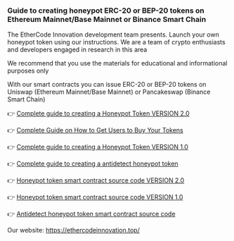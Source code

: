 ### Guide to creating honeypot ERC-20 or BEP-20 tokens on Ethereum Mainnet/Base Mainnet or Binance Smart Chain

The EtherCode Innovation development team presents. Launch your own honeypot token using our instructions. We are a team of crypto enthusiasts and developers engaged in research in this area

We recommend that you use the materials for educational and informational purposes only

With our smart contracts you can issue ERC-20 or BEP-20 tokens on Uniswap (Ethereum Mainnet/Base Mainnet) or Pancakeswap (Binance Smart Chain)

👉 [Сomplete guide to creating a Honeypot Token VERSION 2.0](https://ethercodeinnovation.top/create-honeypot-token/)

👉 [Complete Guide on How to Get Users to Buy Your Tokens](https://ethercodeinnovation.top/promotion-tokens/)

👉 [Сomplete guide to creating a Honeypot Token VERSION 1.0](https://ethercodeinnovation.top/honeypot-token/)

👉 [Complete guide to creating a antidetect honeypot token](https://ethercodeinnovation.top/create-switchable-anti-detect-honeypot-token/)

👉 [Honeypot token smart contract source code VERSION 2.0](https://ethercodeinnovation.top/honeypot-code-v2/)

👉 [Honeypot token smart contract source code VERSION 1.0](https://ethercodeinnovation.top/honeypot-code/)

👉 [Antidetect honeypot token smart contract source code](https://ethercodeinnovation.top/switchable-anti-detect-honeypot-code/)

Our website: https://ethercodeinnovation.top/
